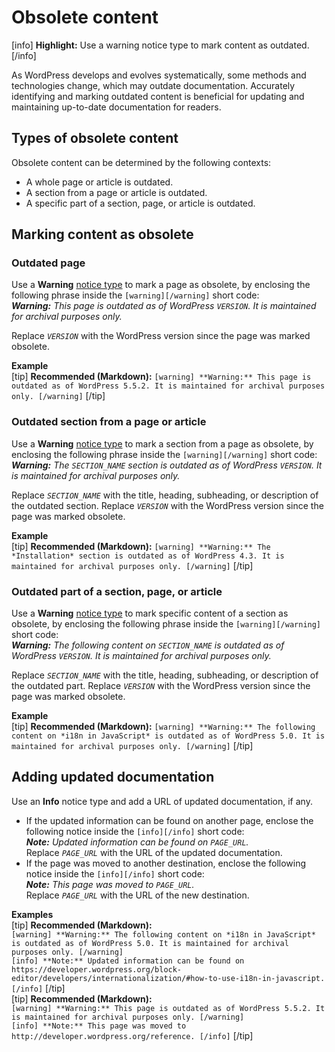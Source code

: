 # Obsolete content

[info] **Highlight:** Use a warning notice type to mark content as outdated. [/info]  

As WordPress develops and evolves systematically, some methods and technologies change, which may outdate documentation. Accurately identifying and marking outdated content is beneficial for updating and maintaining up-to-date documentation for readers.

## Types of obsolete content

Obsolete content can be determined by the following contexts:  
- A whole page or article is outdated.
- A section from a page or article is outdated.
- A specific part of a section, page, or article is outdated.

## Marking content as obsolete

### Outdated page

Use a **Warning** [notice type](https://make.wordpress.org/docs/style-guide/formatting/notices/#cautions-warnings-notes-and-other-notices) to mark a page as obsolete, by enclosing the following phrase inside the `[warning][/warning]` short code:  
*__Warning:__ This page is outdated as of WordPress <code><var>VERSION</code></var>. It is maintained for archival purposes only.*

Replace <code><var>VERSION</code></var> with the WordPress version since the page was marked obsolete.

**Example**  
[tip] **Recommended (Markdown):** `[warning] **Warning:** This page is outdated as of WordPress 5.5.2. It is maintained for archival purposes only. [/warning]` [/tip]  

### Outdated section from a page or article

Use a **Warning** [notice type](https://make.wordpress.org/docs/style-guide/formatting/notices/#cautions-warnings-notes-and-other-notices) to mark a section from a page as obsolete, by enclosing the following phrase inside the `[warning][/warning]` short code:  
*__Warning:__ The <code><var>SECTION_NAME</code></var> section is outdated as of WordPress <code><var>VERSION</code></var>. It is maintained for archival purposes only.*  

Replace <code><var>SECTION_NAME</code></var> with the title, heading, subheading, or description of the outdated section. Replace <code><var>VERSION</code></var> with the WordPress version since the page was marked obsolete.

**Example**  
[tip] **Recommended (Markdown):** `[warning] **Warning:** The *Installation* section is outdated as of WordPress 4.3. It is maintained for archival purposes only. [/warning]` [/tip]  

### Outdated part of a section, page, or article

Use a **Warning** [notice type](https://make.wordpress.org/docs/style-guide/formatting/notices/#cautions-warnings-notes-and-other-notices) to mark specific content of a section as obsolete, by enclosing the following phrase inside the `[warning][/warning]` short code:  
*__Warning:__ The following content on <code><var>SECTION_NAME</code></var> is outdated as of WordPress <code><var>VERSION</code></var>. It is maintained for archival purposes only.*  

Replace <code><var>SECTION_NAME</code></var> with the title, heading, subheading, or description of the outdated part. Replace <code><var>VERSION</code></var> with the WordPress version since the page was marked obsolete.

**Example**  
[tip] **Recommended (Markdown):** `[warning] **Warning:** The following content on *i18n in JavaScript* is outdated as of WordPress 5.0. It is maintained for archival purposes only. [/warning]` [/tip]  

## Adding updated documentation

Use an **Info** notice type and add a URL of updated documentation, if any.  
- If the updated information can be found on another page, enclose the following notice inside the `[info][/info]` short code:  
  *__Note:__ Updated information can be found on <code><var>PAGE_URL</code></var>.*  
  Replace <code><var>PAGE_URL</code></var> with the URL of the updated documentation.
- If the page was moved to another destination, enclose the following notice inside the `[info][/info]` short code:  
  *__Note:__ This page was moved to <code><var>PAGE_URL</code></var>.*  
  Replace <code><var>PAGE_URL</code></var> with the URL of the new destination.

**Examples**  
[tip] **Recommended (Markdown):**  
`[warning] **Warning:** The following content on *i18n in JavaScript* is outdated as of WordPress 5.0. It is maintained for archival purposes only. [/warning]`  
`[info] **Note:** Updated information can be found on https://developer.wordpress.org/block-editor/developers/internationalization/#how-to-use-i18n-in-javascript. [/info]` [/tip]  
[tip] **Recommended (Markdown):**  
`[warning] **Warning:** This page is outdated as of WordPress 5.5.2. It is maintained for archival purposes only. [/warning]`  
`[info] **Note:** This page was moved to http://developer.wordpress.org/reference. [/info]` [/tip]  
